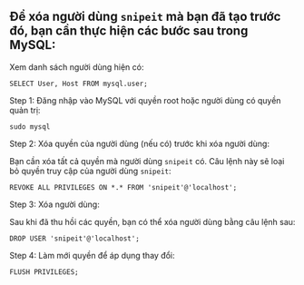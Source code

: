 Để xóa người dùng `snipeit` mà bạn đã tạo trước đó, bạn cần thực hiện các bước sau trong MySQL:
-----------------------

Xem danh sách người dùng hiện có:

```
SELECT User, Host FROM mysql.user;
```


Step 1: Đăng nhập vào MySQL với quyền root hoặc người dùng có quyền quản trị:
```
sudo mysql
```

Step 2: Xóa quyền của người dùng (nếu có) trước khi xóa người dùng:

Bạn cần xóa tất cả quyền mà người dùng `snipeit` có. Câu lệnh này sẽ loại bỏ quyền truy cập của người dùng `snipeit`:

```
REVOKE ALL PRIVILEGES ON *.* FROM 'snipeit'@'localhost';
```

Step 3: Xóa người dùng:

Sau khi đã thu hồi các quyền, bạn có thể xóa người dùng bằng câu lệnh sau:

```
DROP USER 'snipeit'@'localhost';
```

Step 4: Làm mới quyền để áp dụng thay đổi:

```
FLUSH PRIVILEGES;
```
















